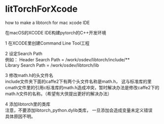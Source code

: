 # litTorchForXcode
how to make a libtorch for mac xcode IDE   

在macOS的XCODE IDE构建pytorch的C++开发环境   

1 在XCODE里创建Command Line Tool工程   

2 设定Search Path   
  例如： Header Search Path = /work/osdev/libtorch/include/**    
       Library Search Path =  /work/osdev/libtorch/lib    
       
3 修改math.h的头文件名    
  include文件夹下面的caffe2下有两个头文件名称是math.h， 这与标准库的里    
  cmath文件里的引用c标准库的math.h造成冲突，暂时解决办法是修改caffe2下的    
  math.h文件的名称。（希望有大侠提出更好的解决办法）    
  
4 添加libtorch里的类库    
  注意，不要添加libtorch_python.dylib类库， 一旦添加会造成变量未定义错误    
  具体原因不明。    
